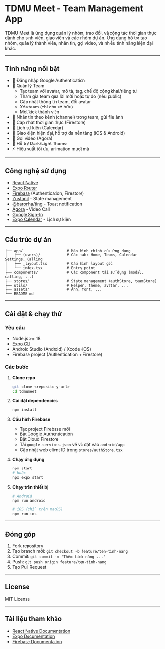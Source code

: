 # TDMU Meet - Team Management App

TDMU Meet là ứng dụng quản lý nhóm, trao đổi, và cộng tác thời gian thực dành cho sinh viên, giáo viên và các nhóm dự án. Ứng dụng hỗ trợ tạo nhóm, quản lý thành viên, nhắn tin, gọi video, và nhiều tính năng hiện đại khác.

---

## Tính năng nổi bật

- 🔐 Đăng nhập Google Authentication
- 👥 Quản lý Team
  - Tạo team với avatar, mô tả, tag, chế độ công khai/riêng tư
  - Tham gia team qua lời mời hoặc tự do (nếu public)
  - Cập nhật thông tin team, đổi avatar
  - Xóa team (chỉ chủ sở hữu)
  - Mời/kick thành viên
- 💬 Nhắn tin theo kênh (channel) trong team, gửi file ảnh
- 🔄 Cập nhật thời gian thực (Firestore)
- 📅 Lịch sự kiện (Calendar)
- 📱 Giao diện hiện đại, hỗ trợ đa nền tảng (iOS & Android)
- 🎥 Gọi video (Agora)
- 🌙 Hỗ trợ Dark/Light Theme
- ⚡ Hiệu suất tối ưu, animation mượt mà

---

## Công nghệ sử dụng

- [React Native](https://reactnative.dev/)  
- [Expo Router](https://docs.expo.dev/router/introduction/)
- [Firebase](https://firebase.google.com/) (Authentication, Firestore)
- [Zustand](https://github.com/pmndrs/zustand) - State management
- [@baronha/ting](https://github.com/baronha/ting) - Toast notification
- [Agora](https://www.agora.io/) - Video Call
- [Google Sign-In](https://github.com/react-native-google-signin/google-signin)
- [Expo Calendar](https://docs.expo.dev/versions/latest/sdk/calendar/) - Lịch sự kiện

---

## Cấu trúc dự án

```
├── app/                    # Màn hình chính của ứng dụng
│   ├── (users)/            # Các tab: Home, Teams, Calendar, Settings, Calling
│   ├── _layout.tsx         # Cấu hình layout gốc
│   └── index.tsx           # Entry point
├── components/             # Các component tái sử dụng (modal, calling, ...)
├── stores/                 # State management (authStore, teamStore)
├── utils/                  # Helper, theme, avatar, ...
├── assets/                 # Ảnh, font, ...
└── README.md
```

---

## Cài đặt & chạy thử

### Yêu cầu

- Node.js >= 18
- [Expo CLI](https://docs.expo.dev/get-started/installation/)
- Android Studio (Android) / Xcode (iOS)
- Firebase project (Authentication + Firestore)

### Các bước

1. **Clone repo**
    ```bash
    git clone <repository-url>
    cd tdmumeet
    ```

2. **Cài đặt dependencies**
    ```bash
    npm install
    ```

3. **Cấu hình Firebase**
    - Tạo project Firebase mới
    - Bật Google Authentication
    - Bật Cloud Firestore
    - Tải `google-services.json` về và đặt vào `android/app`
    - Cập nhật web client ID trong `stores/authStore.tsx`

4. **Chạy ứng dụng**
    ```bash
    npm start
    # hoặc
    npx expo start
    ```

5. **Chạy trên thiết bị**
    ```bash
    # Android
    npm run android

    # iOS (chỉ trên macOS)
    npm run ios
    ```

---

## Đóng góp

1. Fork repository
2. Tạo branch mới: `git checkout -b feature/ten-tinh-nang`
3. Commit: `git commit -m 'Thêm tính năng ...'`
4. Push: `git push origin feature/ten-tinh-nang`
5. Tạo Pull Request

---

## License

MIT License

---

## Tài liệu tham khảo

- [React Native Documentation](https://reactnative.dev/docs/getting-started)
- [Expo Documentation](https://docs.expo.dev/)
- [Firebase Documentation](https://firebase.google.com/docs)